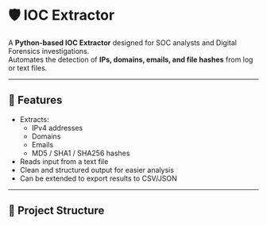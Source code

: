 # 🛡️ IOC Extractor

A **Python-based IOC Extractor** designed for SOC analysts and Digital Forensics investigations.  
Automates the detection of **IPs, domains, emails, and file hashes** from log or text files.

---

## 🚀 Features
- Extracts:
  - IPv4 addresses
  - Domains
  - Emails
  - MD5 / SHA1 / SHA256 hashes
- Reads input from a text file
- Clean and structured output for easier analysis
- Can be extended to export results to CSV/JSON

---

## 📂 Project Structure

